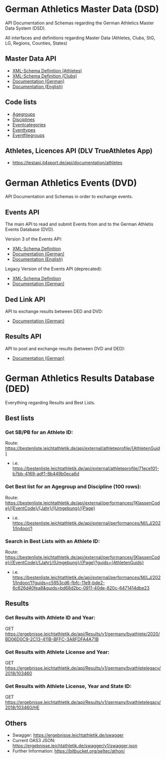 # German Athletics Master Data (DSD)
API Documentation and Schemas regarding the German Athletics Master Data System (DSD).

All interfaces and definitions regarding Master Data (Athletes, Clubs, StG, LG, Regions, Counties, States)

## Master Data API
- [XML-Schema Definition (Athletes)](https://github.com/Deutscher-Leichtathletikverband/Interfaces/blob/master/Athletes.xsd)
- [XML-Schema Definition (Clubs)](https://github.com/Deutscher-Leichtathletikverband/Interfaces/blob/master/Clubs.xsd)
- [Documentation (German)](https://github.com/Deutscher-Leichtathletikverband/Interfaces/blob/master/Schnittstellenbeschreibung%20DLV%20Stammdaten.docx)
- [Documentation (English)](https://github.com/Deutscher-Leichtathletikverband/Interfaces/blob/master/Schnittstellenbeschreibung%20DLV%20Stammdaten.de.en.docx)

## Code lists
- [Agegroups](https://dateien.leichtathletik.de/meta/agegroups)
- [Disciplines](https://dateien.leichtathletik.de/meta/disciplines)
- [Eventcategories](https://dateien.leichtathletik.de/meta/eventcategories)
- [Eventtypes](https://dateien.leichtathletik.de/meta/eventtypes)
- [Eventfilegroups](https://dateien.leichtathletik.de/meta/eventfilegroups)

## Athletes, Licences API (DLV TrueAthletes App) 
- https://testapi.it4sport.de/api/documentation/athletes

# German Athletics Events (DVD)
API Documentation and Schemas in order to exchange events.

## Events API
The main API to read and submit Events from and to the German Athletis Events Database (DVD).

Version 3 of the Events API:
- [XML-Schema Definition](https://github.com/Deutscher-Leichtathletikverband/Interfaces/blob/master/Events%20v3.xsd)
- [Documentation (German)](https://github.com/Deutscher-Leichtathletikverband/Interfaces/blob/master/Schnittstellenbeschreibung%20DLV%20Veranstaltungen%20Version%203.docx)
- [Documentation (English)](https://github.com/Deutscher-Leichtathletikverband/Interfaces/blob/master/Schnittstellenbeschreibung%20DLV%20Veranstaltungen%20Version%203.de.en.docx)

Legacy Version of the Events API (deprecated):
- [XML-Schema Definition](https://github.com/Deutscher-Leichtathletikverband/Interfaces/blob/master/Events.xsd)
- [Documentation (German)](https://github.com/Deutscher-Leichtathletikverband/Interfaces/blob/master/Schnittstellenbeschreibung%20DLV%20Veranstaltungen.docx)

## Ded Link API
API to exchange results between DED and DVD:
- [Documentation (German)](https://github.com/Deutscher-Leichtathletikverband/Interfaces/blob/master/dvd-dedlink-api.md)

## Results API
API to post and exchange results (between DVD and DED):
- [Documentation (German)](https://github.com/Deutscher-Leichtathletikverband/Interfaces/blob/master/dvd-results-api.md)

# German Athletics Results Database (DED)
Everything regarding Results and Best Lists.

## Best lists
### Get SB/PB for an Athlete ID:
Route: https://bestenliste.leichtathletik.de/api/external/athleteprofile/{AthletenGuid}
- i.e. https://bestenliste.leichtathletik.de/api/external/athleteprofile/71ece101-b7bb-4169-adf1-8b449b0eca6d
 
### Get Best list for an Agegroup and Discipline (100 rows):
Route: https://bestenliste.leichtathletik.de/api/external/performances/{KlassenCode}/{EventCode}/{Jahr}/{Umgebung}/{Page}
- i.e. https://bestenliste.leichtathletik.de/api/external/performances/M/LJ/2021/Indoor/1
 
### Search in Best Lists with an Athlete ID:
Route: https://bestenliste.leichtathletik.de/api/external/performances/{KlassenCode}/{EventCode}/{Jahr}/{Umgebung}/{Page}?guids={AthletenGuids}
- i.e. https://bestenliste.leichtathletik.de/api/external/performances/M/LJ/2021/Indoor/1?guids=c5953cd6-fbfc-11e9-bde2-6c626d40fea8&guids=bd68d2bc-0911-40de-820c-6471414dbe23

## Results
### Get Results with Athlete ID and Year:
GET https://ergebnisse.leichtathletik.de/api/Results/v1/germany/byathlete/2020/BD06D0C9-2C13-411B-BFFC-3A8FDFA4A71B

### Get Results with Athlete License and Year:
GET https://ergebnisse.leichtathletik.de/api/Results/v1/germany/byathletelegacy/2018/103460

### Get Results with Athlete License, Year and State ID:
GET https://ergebnisse.leichtathletik.de/api/Results/v1/germany/byathletelegacy/2018/103460/HE

## Others
- Swagger: https://ergebnisse.leichtathletik.de/swagger
- Current OAS3 JSON: https://ergebnisse.leichtathletik.de/swagger/v1/swagger.json
- Further Information: https://bitbucket.org/seltec/athon/
